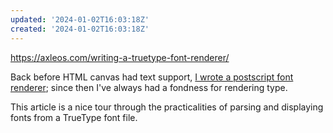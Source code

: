 ```yaml
---
updated: '2024-01-02T16:03:18Z'
created: '2024-01-02T16:03:18Z'
---
```

https://axleos.com/writing-a-truetype-font-renderer/

Back before HTML canvas had text support, [I wrote a postscript font renderer](https://github.com/llimllib/viewji/blob/master/text.js); since then I've always had a fondness for rendering type.

This article is a nice tour through the practicalities of parsing and displaying fonts from a TrueType font file.